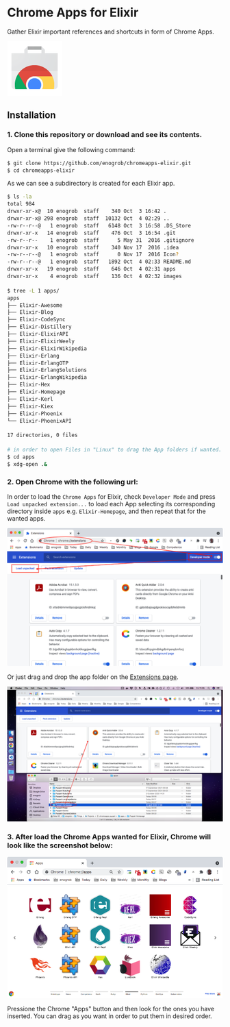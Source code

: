 # Chrome Apps for Elixir

Gather Elixir important references and shortcuts in form of Chrome Apps.

![Chrome Apps logo](images/chrome_apps.png)

## Installation

### 1. Clone this repository or download and see its contents.
Open a terminal give the following command:

```bash
$ git clone https://github.com/enogrob/chromeapps-elixir.git
$ cd chromeapps-elixir
```

As we can see a subdirectory is created for each Elixir app.

```bash
$ ls -la
total 984
drwxr-xr-x@  10 enogrob  staff    340 Oct  3 16:42 .
drwxr-xr-x@ 298 enogrob  staff  10132 Oct  4 02:29 ..
-rw-r--r--@   1 enogrob  staff   6148 Oct  3 16:58 .DS_Store
drwxr-xr-x   14 enogrob  staff    476 Oct  3 16:54 .git
-rw-r--r--    1 enogrob  staff      5 May 31  2016 .gitignore
drwxr-xr-x   10 enogrob  staff    340 Nov 17  2016 .idea
-rw-r--r--@   1 enogrob  staff      0 Nov 17  2016 Icon?
-rw-r--r--@   1 enogrob  staff   1892 Oct  4 02:33 README.md
drwxr-xr-x   19 enogrob  staff    646 Oct  4 02:31 apps
drwxr-xr-x    4 enogrob  staff    136 Oct  4 02:32 images

$ tree -L 1 apps/
apps
├── Elixir-Awesome
├── Elixir-Blog
├── Elixir-CodeSync
├── Elixir-Distillery
├── Elixir-ElixirAPI
├── Elixir-ElixirWeely
├── Elixir-ElixirWikipedia
├── Elixir-Erlang
├── Elixir-ErlangOTP
├── Elixir-ErlangSolutions
├── Elixir-ErlangWikipedia
├── Elixir-Hex
├── Elixir-Homepage
├── Elixir-Kerl
├── Elixir-Kiex
├── Elixir-Phoenix
└── Elixir-PhoenixAPI

17 directories, 0 files

# in order to open Files in "Linux" to drag the App folders if wanted.
$ cd apps
$ xdg-open .&
```

### 2. Open Chrome with the following url:
In order to load the `Chrome Apps` for Elixir, check `Developer Mode` and press `Load unpacked extension...` to load each App selecting its corresponding directory inside `apps` e.g. `Elixir-Homepage`, and then repeat that for the wanted apps. 

![Chrome screenshot](images/chrome_screenshot2.png)

Or just drag and drop the app folder on the [Extensions page](chrome://extensions).

![Chrome screenshot](images/chrome_screenshot3.png)

### 3. After load the Chrome Apps wanted for Elixir, Chrome will look like the screenshot below:

![Chrome screenshot](images/chrome_screenshot1.png)

Pressione the Chrome "Apps" button and then look for the ones you have inserted. You can drag as you want in order to put them in desired order.